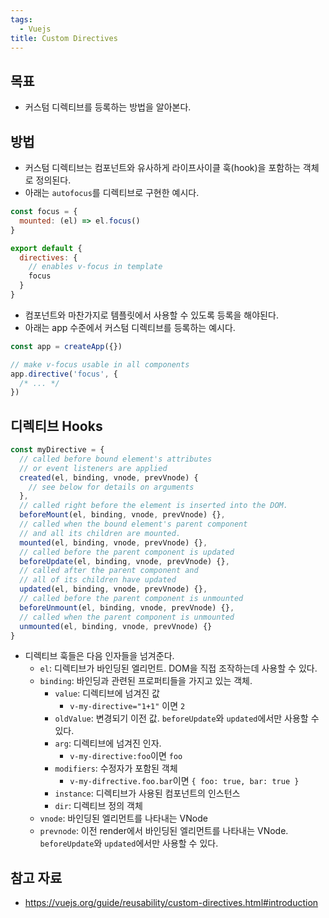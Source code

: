 ```yaml
---
tags:
  - Vuejs
title: Custom Directives
---
```



## 목표

- 커스텀 디렉티브를 등록하는 방법을 알아본다.

## 방법

- 커스텀 디렉티브는 컴포넌트와 유사하게 라이프사이클 훅(hook)을 포함하는 객체로 정의된다.
- 아래는 `autofocus`를 디렉티브로 구현한 예시다.

```js
const focus = {
  mounted: (el) => el.focus()
}

export default {
  directives: {
    // enables v-focus in template
    focus
  }
}

```

- 컴포넌트와 마찬가지로 템플릿에서 사용할 수 있도록 등록을 해야된다.
- 아래는 app 수준에서 커스텀 디렉티브를 등록하는 예시다.

```js
const app = createApp({})

// make v-focus usable in all components
app.directive('focus', {
  /* ... */
})

```

## 디렉티브 Hooks

```js
const myDirective = {
  // called before bound element's attributes
  // or event listeners are applied
  created(el, binding, vnode, prevVnode) {
    // see below for details on arguments
  },
  // called right before the element is inserted into the DOM.
  beforeMount(el, binding, vnode, prevVnode) {},
  // called when the bound element's parent component
  // and all its children are mounted.
  mounted(el, binding, vnode, prevVnode) {},
  // called before the parent component is updated
  beforeUpdate(el, binding, vnode, prevVnode) {},
  // called after the parent component and
  // all of its children have updated
  updated(el, binding, vnode, prevVnode) {},
  // called before the parent component is unmounted
  beforeUnmount(el, binding, vnode, prevVnode) {},
  // called when the parent component is unmounted
  unmounted(el, binding, vnode, prevVnode) {}
}
```

- 디렉티브 훅들은 다음 인자들을 넘겨준다.
	- `el`: 디렉티브가 바인딩된 엘리먼트. DOM을 직접 조작하는데 사용할 수 있다.
	- `binding`: 바인딩과 관련된 프로퍼티들을 가지고 있는 객체.
		- `value`: 디렉티브에 넘겨진 값
			- `v-my-directive="1+1"` 이면 `2`
		- `oldValue`: 변경되기 이전 값. `beforeUpdate`와 `updated`에서만 사용할 수 있다.
		- `arg`: 디렉티브에 넘겨진 인자.
			- `v-my-directive:foo`이면 `foo`
		- `modifiers`: 수정자가 포함된 객체
			- `v-my-difrective.foo.bar`이면 `{ foo: true, bar: true }`
		- `instance`: 디렉티브가 사용된 컴포넌트의 인스턴스
		- `dir`: 디렉티브 정의 객체
	- `vnode`: 바인딩된 엘리먼트를 나타내는 VNode
	- `prevnode`: 이전 render에서 바인딩된 엘리먼트를 나타내는 VNode. `beforeUpdate`와 `updated`에서만 사용할 수 있다.

## 참고 자료

- https://vuejs.org/guide/reusability/custom-directives.html#introduction
